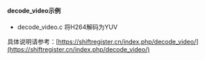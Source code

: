 #### decode_video示例

- decode_video.c 将H264解码为YUV

具体说明请参考：[https://shiftregister.cn/index.php/decode_video/](https://shiftregister.cn/index.php/decode_video/)

